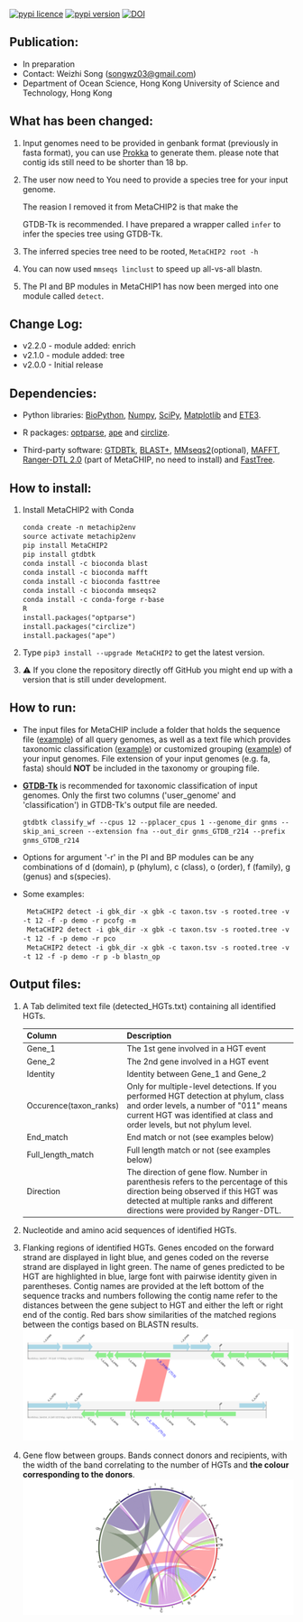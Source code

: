 
[![pypi licence](https://img.shields.io/pypi/l/MetaCHIP.svg)](https://opensource.org/licenses/gpl-3.0.html)
[![pypi version](https://img.shields.io/pypi/v/MetaCHIP2.svg)](https://pypi.python.org/pypi/MetaCHIP2) 
[![DOI         ](https://img.shields.io/static/v1.svg?label=DOI&message=10.1186/s40168-019-0649-y&color=orange)](https://doi.org/10.1186/s40168-019-0649-y)

Publication:
---

+ In preparation
+ Contact: Weizhi Song (songwz03@gmail.com)
+ Department of Ocean Science, Hong Kong University of Science and Technology, Hong Kong

What has been changed:
---

1. Input genomes need to be provided in genbank format (previously in fasta format), 
   you can use [Prokka](https://github.com/tseemann/prokka) to generate them.
   please note that contig ids still need to be shorter than 18 bp.

1. The user now need to You need to provide a species tree for your input genome.

   The reasion I removed it from MetaCHIP2 is that 
   make the 

   GTDB-Tk is recommended. I have prepared a wrapper called `infer` to infer the species tree using GTDB-Tk.

1. The inferred species tree need to be rooted, `MetaCHIP2 root -h`

1. You can now used `mmseqs linclust` to speed up all-vs-all blastn.

1. The PI and BP modules in MetaCHIP1 has now been merged into one module called `detect`.

Change Log:
---

* v2.2.0 - module added: enrich
* v2.1.0 - module added: tree
* v2.0.0 - Initial release

Dependencies:
---

+ Python libraries: 
[BioPython](https://github.com/biopython/biopython.github.io/), 
[Numpy](http://www.numpy.org),
[SciPy](https://www.scipy.org),
[Matplotlib](http://matplotlib.org) and 
[ETE3](http://etetoolkit.org).

+ R packages: 
[optparse](https://cran.r-project.org/web/packages/optparse/index.html),
[ape](https://cran.r-project.org/web/packages/ape/index.html) and 
[circlize](https://cran.r-project.org/web/packages/circlize/index.html).

+ Third-party software: 
[GTDBTk](https://github.com/Ecogenomics/GTDBTk), 
[BLAST+](https://blast.ncbi.nlm.nih.gov/Blast.cgi?PAGE_TYPE=BlastDocs&DOC_TYPE=Download),
[MMseqs2](https://github.com/soedinglab/MMseqs2)(optional), 
[MAFFT](https://mafft.cbrc.jp/alignment/software/),
[Ranger-DTL 2.0](https://compbio.engr.uconn.edu/software/RANGER-DTL/) (part of MetaCHIP, no need to install) and 
[FastTree](http://www.microbesonline.org/fasttree/).

How to install:
---

1. Install MetaCHIP2 with Conda
 
       conda create -n metachip2env
       source activate metachip2env
       pip install MetaCHIP2
       pip install gtdbtk
       conda install -c bioconda blast
       conda install -c bioconda mafft
       conda install -c bioconda fasttree
       conda install -c bioconda mmseqs2
       conda install -c conda-forge r-base
       R
       install.packages("optparse")
       install.packages("circlize")
       install.packages("ape")

1. Type `pip3 install --upgrade MetaCHIP2` to get the latest version.

1. :warning: If you clone the repository directly off GitHub you might end up with a version that is still under development.


How to run:
---

+ The input files for MetaCHIP include a folder that holds the sequence file ([example](https://github.com/songweizhi/MetaCHIP/blob/master/input_file_examples/human_gut_bins))
of all query genomes, as well as a text file which provides taxonomic classification ([example](https://github.com/songweizhi/MetaCHIP/blob/master/input_file_examples/human_gut_bins_GTDB.tsv)) 
or customized grouping ([example](https://github.com/songweizhi/MetaCHIP/blob/master/input_file_examples/customized_grouping.txt))
of your input genomes. File extension of your input genomes (e.g. fa, fasta) should **NOT** be included in the taxonomy or grouping file.



+ [**GTDB-Tk**](https://github.com/Ecogenomics/GTDBTk) is recommended for taxonomic classification of input genomes. Only the first two columns ('user_genome' and 'classification') in GTDB-Tk's output file are needed. 

      gtdbtk classify_wf --cpus 12 --pplacer_cpus 1 --genome_dir gnms --skip_ani_screen --extension fna --out_dir gnms_GTDB_r214 --prefix gnms_GTDB_r214

+ Options for argument '-r' in the PI and BP modules can be any combinations of d (domain), p (phylum), c (class), o (order), f (family), g (genus) and s(species).

+ Some examples: 

       MetaCHIP2 detect -i gbk_dir -x gbk -c taxon.tsv -s rooted.tree -v -t 12 -f -p demo -r pcofg -m
       MetaCHIP2 detect -i gbk_dir -x gbk -c taxon.tsv -s rooted.tree -v -t 12 -f -p demo -r pco
       MetaCHIP2 detect -i gbk_dir -x gbk -c taxon.tsv -s rooted.tree -v -t 12 -f -p demo -r p -b blastn_op

Output files:
---

1. A Tab delimited text file (detected_HGTs.txt) containing all identified HGTs.

    |Column|Description|
    |---|---|
    |Gene_1|The 1st gene involved in a HGT event|
    |Gene_2|The 2nd gene involved in a HGT event|
    |Identity|Identity between Gene_1 and Gene_2|
    |Occurence(taxon_ranks)|Only for multiple-level detections. If you performed HGT detection at phylum, class and order levels, a number of "011" means current HGT was identified at class and order levels, but not phylum level.|
    |End_match|End match or not (see examples below)|
    |Full_length_match|Full length match or not (see examples below)|
    |Direction|The direction of gene flow. Number in parenthesis refers to the percentage of this direction being observed if this HGT was detected at multiple ranks and different directions were provided by Ranger-DTL.|   

1. Nucleotide and amino acid sequences of identified HGTs.

1. Flanking regions of identified HGTs. Genes encoded on the forward strand are displayed in light blue, and genes coded on the reverse strand are displayed in light green. The name of genes predicted to be HGT are highlighted in blue, large font with pairwise identity given in parentheses. Contig names are provided at the left bottom of the sequence tracks and numbers following the contig name refer to the distances between the gene subject to HGT and either the left or right end of the contig. Red bars show similarities of the matched regions between the contigs based on BLASTN results.
    ![flanking_regions](images/flanking_regions.png)
 
1. Gene flow between groups. Bands connect donors and recipients, with the width of the band correlating to the number of HGTs and **the colour corresponding to the donors**.
    ![Gene_flow](images/Gene_flow.jpg)
